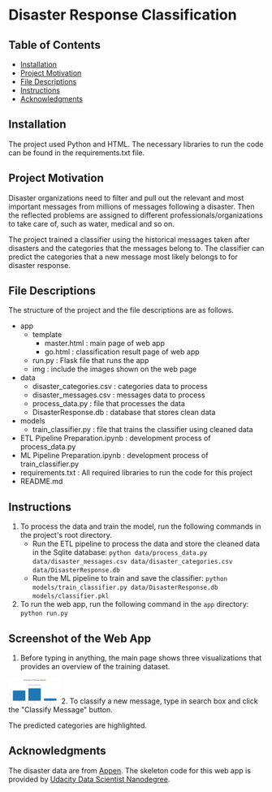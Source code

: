 # Disaster Response Classification

## Table of Contents
- [Installation](#Installation)
- [Project Motivation](#ProjectMotivation)
- [File Descriptions](#FileDescriptions)
- [Instructions](#Instructions)
- [Acknowledgments](#Acknowledgments)
## Installation
The project used Python and HTML. The necessary libraries to run the code can be found in the requirements.txt file.
## Project Motivation
Disaster organizations need to filter and pull out the relevant and most important messages from millions of messages following a disaster. Then the reflected problems are assigned to different professionals/organizations to take care of, such as water, medical and so on. 

The project trained a classifier using the historical messages taken after disasters and the categories that the messages belong to. The classifier can predict the categories that a new message most likely belongs to for disaster response.
## File Descriptions
The structure of the project and the file descriptions are as follows.
- app
	- template
		- master.html : main page of web app
		- go.html : classification result page of web app
	- run.py : Flask file that runs the app
	- img : include the images shown on the web page
- data
	- disaster_categories.csv : categories data to process
	- disaster_messages.csv : messages data to process
	- process_data.py : file that processes the data
	- DisasterResponse.db : database that stores clean data
- models
	- train_classifier.py : file that trains the classifier using cleaned data
- ETL Pipeline Preparation.ipynb : development process of process_data.py
- ML Pipeline Preparation.ipynb : development process of train_classifier.py
- requirements.txt : All  required libraries to run the code for this project
- README.md
## Instructions
1. To process the data and train the model, run the following commands in the project's root directory.
	- Run the ETL pipeline to process the data and store the cleaned data in the Sqlite database: `python data/process_data.py data/disaster_messages.csv data/disaster_categories.csv data/DisasterResponse.db`
	- Run the ML pipeline to train and save the classifier: `python models/train_classifier.py data/DisasterResponse.db models/classifier.pkl`
2. To run the web app, run the following command in the `app` directory: `python run.py`

## Screenshot of the Web App
1. Before typing in anything, the main page shows three visualizations that provides an overview of the training dataset.
<!-- ![pic1](app/img/overview1.png) -->
<img src="app/img/overview1.png" alt="drawing" width="100"/>
2. To classify a new message, type in search box and click the "Classify Message" button. 

The predicted categories are highlighted.

## Acknowledgments
The disaster data are from [Appen](https://appen.com/#data_for_ai). The skeleton code for this web app is provided by [Udacity Data Scientist Nanodegree](https://www.udacity.com/course/data-scientist-nanodegree--nd025).
